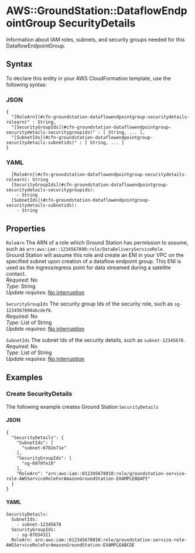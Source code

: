 # AWS::GroundStation::DataflowEndpointGroup SecurityDetails<a name="aws-properties-groundstation-dataflowendpointgroup-securitydetails"></a>

 Information about IAM roles, subnets, and security groups needed for this DataflowEndpointGroup\. 

## Syntax<a name="aws-properties-groundstation-dataflowendpointgroup-securitydetails-syntax"></a>

To declare this entity in your AWS CloudFormation template, use the following syntax:

### JSON<a name="aws-properties-groundstation-dataflowendpointgroup-securitydetails-syntax.json"></a>

```
{
  "[RoleArn](#cfn-groundstation-dataflowendpointgroup-securitydetails-rolearn)" : String,
  "[SecurityGroupIds](#cfn-groundstation-dataflowendpointgroup-securitydetails-securitygroupids)" : [ String, ... ],
  "[SubnetIds](#cfn-groundstation-dataflowendpointgroup-securitydetails-subnetids)" : [ String, ... ]
}
```

### YAML<a name="aws-properties-groundstation-dataflowendpointgroup-securitydetails-syntax.yaml"></a>

```
  [RoleArn](#cfn-groundstation-dataflowendpointgroup-securitydetails-rolearn): String
  [SecurityGroupIds](#cfn-groundstation-dataflowendpointgroup-securitydetails-securitygroupids): 
    - String
  [SubnetIds](#cfn-groundstation-dataflowendpointgroup-securitydetails-subnetids): 
    - String
```

## Properties<a name="aws-properties-groundstation-dataflowendpointgroup-securitydetails-properties"></a>

`RoleArn`  <a name="cfn-groundstation-dataflowendpointgroup-securitydetails-rolearn"></a>
The ARN of a role which Ground Station has permission to assume, such as `arn:aws:iam::1234567890:role/DataDeliveryServiceRole`\.   
 Ground Station will assume this role and create an ENI in your VPC on the specified subnet upon creation of a dataflow endpoint group\. This ENI is used as the ingress/egress point for data streamed during a satellite contact\.   
*Required*: No  
*Type*: String  
*Update requires*: [No interruption](https://docs.aws.amazon.com/AWSCloudFormation/latest/UserGuide/using-cfn-updating-stacks-update-behaviors.html#update-no-interrupt)

`SecurityGroupIds`  <a name="cfn-groundstation-dataflowendpointgroup-securitydetails-securitygroupids"></a>
The security group Ids of the security role, such as `sg-1234567890abcdef0`\.   
*Required*: No  
*Type*: List of String  
*Update requires*: [No interruption](https://docs.aws.amazon.com/AWSCloudFormation/latest/UserGuide/using-cfn-updating-stacks-update-behaviors.html#update-no-interrupt)

`SubnetIds`  <a name="cfn-groundstation-dataflowendpointgroup-securitydetails-subnetids"></a>
The subnet Ids of the security details, such as `subnet-12345678`\.   
*Required*: No  
*Type*: List of String  
*Update requires*: [No interruption](https://docs.aws.amazon.com/AWSCloudFormation/latest/UserGuide/using-cfn-updating-stacks-update-behaviors.html#update-no-interrupt)

## Examples<a name="aws-properties-groundstation-dataflowendpointgroup-securitydetails--examples"></a>

### Create SecurityDetails<a name="aws-properties-groundstation-dataflowendpointgroup-securitydetails--examples--Create_SecurityDetails"></a>

The following example creates Ground Station `SecurityDetails`

#### JSON<a name="aws-properties-groundstation-dataflowendpointgroup-securitydetails--examples--Create_SecurityDetails--json"></a>

```
{
  "SecurityDetails": {
    "SubnetIds": [
      "subnet-6782e71e"
    ],
    "SecurityGroupIds": [
      "sg-6979fe18"
    ],
    "RoleArn": "arn:aws:iam::012345678910:role/groundstation-service-role-AWSServiceRoleForAmazonGroundStation-EXAMPLEBQ4PI"
  }
}
```

#### YAML<a name="aws-properties-groundstation-dataflowendpointgroup-securitydetails--examples--Create_SecurityDetails--yaml"></a>

```
SecurityDetails:
  SubnetIds:
    - subnet-12345678
  SecurityGroupIds:
    - sg-87654321
  RoleArn: arn:aws:iam::012345678910:role/groundstation-service-role-AWSServiceRoleForAmazonGroundStation-EXAMPLEABCDE
```